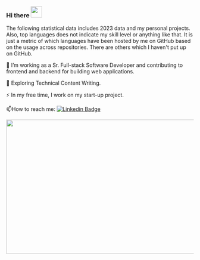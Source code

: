 ### Hi there <img src="https://media.giphy.com/media/hvRJCLFzcasrR4ia7z/giphy.gif" width="30px"/>

The following statistical data includes 2023 data and my personal projects.  
Also, top languages does not indicate my skill level or anything like that. It is just a metric of which languages have been hosted by me on GitHub based on the usage across repositories. There are others which I haven't put up on GitHub.

:telescope: I’m working as a Sr. Full-stack Software Developer and contributing to frontend and backend for building web applications.

:seedling: Exploring Technical Content Writing.

:zap: In my free time, I work on my start-up project.

:mailbox:How to reach me: [![Linkedin Badge](https://img.shields.io/badge/-ozkanardil-blue?style=flat&logo=Linkedin&logoColor=white)]([your-linkedin-url](https://www.linkedin.com/in/ozkanardil/))

<img src="https://komarev.com/ghpvc/?username=ozkanardil&style=flat-square&color=blue" alt=""/>
<!--START_SECTION:waka-->
<!--END_SECTION:waka-->

<img src="https://wakatime.com/share/@cfcfc8a2-cf44-452b-a666-40f6e632e3d8/93da2d40-4e15-483d-92a0-295f1b7448da.svg" width="600" height="360" />

<!--
**ozkanardil/ozkanardil** is a ✨ _special_ ✨ repository because its `README.md` (this file) appears on your GitHub profile.

Here are some ideas to get you started:

- 🔭 I’m currently working on ...
- 🌱 I’m currently learning ...
- 👯 I’m looking to collaborate on ...
- 🤔 I’m looking for help with ...
- 💬 Ask me about ...
- 📫 How to reach me: ...
- 😄 Pronouns: ...
- ⚡ Fun fact: ...
-->
